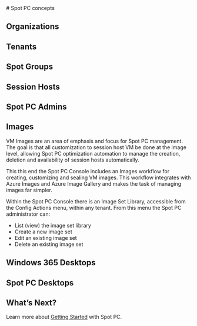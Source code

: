<meta name="robots" content="noindex">
# Spot PC concepts

## Organizations

## Tenants

## Spot Groups

## Session Hosts

## Spot PC Admins

## Images
VM Images are an area of emphasis and focus for Spot PC management.  The goal is that all customization to session host VM be done at the image level, allowing Spot PC optimization automation to manage the creation, deletion and availability of session hosts automatically.

This this end the Spot PC Console includes an Images workflow for creating, customizing and sealing VM images.  This workflow integrates with Azure Images and Azure Image Gallery and makes the task of managing images far simpler.

Within the Spot PC Console there is an Image Set Library, accessible from the Config Actions menu, within any tenant. From this menu the Spot PC administrator can:
* List (view) the image set library
* Create a new image set
* Edit an existing image set
* Delete an existing image set

## Windows 365 Desktops

## Spot PC Desktops








## What’s Next?

Learn more about [Getting Started](spot-pc/getting-started/) with Spot PC.
